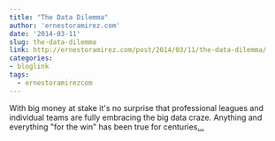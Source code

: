 ```yaml
---
title: "The Data Dilemma"
author: 'ernestoramirez.com'
date: '2014-03-11'
slug: the-data-dilemma
link: http://ernestoramirez.com/post/2014/03/11/the-data-dilemma/
categories:
- bloglink
tags:
  - ernestoramirezcom
---
```


With big money at stake it's no surprise that professional leagues and individual teams are fully embracing the big data craze. Anything and everything "for the win" has been true for centuries[... <i class="fas fa-external-link-alt"></i>](http://ernestoramirez.com/post/2014/03/11/the-data-dilemma/)

